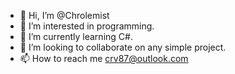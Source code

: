 - 👋 Hi, I’m @Chrolemist
- 👀 I’m interested in programming.
- 🌱 I’m currently learning C#.
- 💞️ I’m looking to collaborate on any simple project.
- 📫 How to reach me crv87@outlook.com

<!---
Chrolemist/Chrolemist is a ✨ special ✨ repository because its `README.md` (this file) appears on your GitHub profile.
You can click the Preview link to take a look at your changes.
--->
